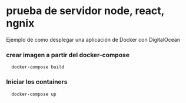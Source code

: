 # prueba de servidor node, react, ngnix
Ejemplo de como desplegar una aplicación de Docker con DigitalOcean


### crear imagen a partir del docker-compose

```
  docker-compose build
```

### Iniciar los containers

```
  docker-compose up
```
